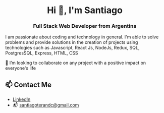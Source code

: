<h1 align="center">Hi 👋, I'm Santiago</h1>
<h3 align="center"> Full Stack Web Developer from Argentina  </h3>


<p> I am passionate about coding and technology in general. I'm able to solve problems and provide solutions in the creation of projects using technologies such as Javascript, React Js, NodeJs, Redux, SQL, PostgresSQL, Express, HTML, CSS</p>

👯 I’m looking to collaborate on any project with a positive impact on everyone's life

## 📫 Contact Me
- [LinkedIn](https://www.linkedin.com/in/santiago-teran/)
- 📬 santiagoterandc@gmail.com
